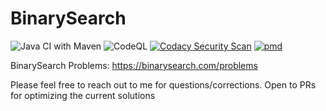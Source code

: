 # BinarySearch

![Java CI with Maven](https://github.com/anchit-choudhry/BinarySearch/workflows/Java%20CI%20with%20Maven/badge.svg)
![CodeQL](https://github.com/anchit-choudhry/BinarySearch/workflows/CodeQL/badge.svg?branch=main)
[![Codacy Security Scan](https://github.com/anchit-choudhry/BinarySearch/actions/workflows/codacy-analysis.yml/badge.svg)](https://github.com/anchit-choudhry/BinarySearch/actions/workflows/codacy-analysis.yml)
[![pmd](https://github.com/anchit-choudhry/BinarySearch/actions/workflows/pmd.yml/badge.svg)](https://github.com/anchit-choudhry/BinarySearch/actions/workflows/pmd.yml)

BinarySearch Problems: https://binarysearch.com/problems

Please feel free to reach out to me for questions/corrections. Open to PRs for optimizing the current solutions
